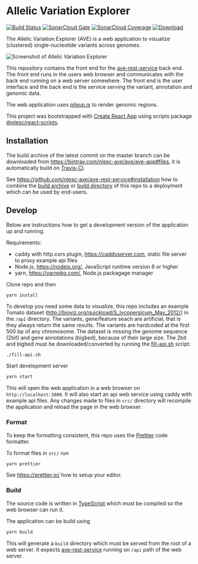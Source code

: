 # Allelic Variation Explorer

[![Build Status](https://travis-ci.org/nlesc-ave/ave-app.svg?branch=master)](https://travis-ci.org/nlesc-ave/ave-app)
[![SonarCloud Gate](https://sonarcloud.io/api/badges/gate?key=nlesc-ave:ave-app)](https://sonarcloud.io/dashboard?id=nlesc-ave:ave-app)
[![SonarCloud Coverage](https://sonarcloud.io/api/badges/measure?key=nlesc-ave:ave-app&metric=coverage)](https://sonarcloud.io/component_measures/domain/Coverage?id=nlesc-ave:ave-app)
[![Download](https://api.bintray.com/packages/nlesc-ave/ave/ave-app/images/download.svg) ](https://bintray.com/nlesc-ave/ave/ave-app/_latestVersion#files)

The Allelic Variation Explorer (AVE) is a web application to visualize (clustered) single-nucleotide variants across genomes.

![Screenshot of Allelic Variation Explorer](https://github.com/nlesc-ave/ave-rest-service/raw/master/docs/screenshot.png)

This repository contains the front end for the [ave-rest-service](https://github.com/nlesc-ave/ave-rest-service) back end.
The front end runs in the users web browser and communicates with the back end running on a web server somewhere.
The front end is the user interface and the back end is the service serving the variant, annotation and genomic data.

The web application uses [pileup.js](https://github.com/hammerlab/pileup.js) to render genomic regions.

This project was bootstrapped with [Create React App](https://github.com/facebookincubator/create-react-app) using scripts package [@nlesc/react-scripts](https://github.com/NLeSC/create-react-app).

## Installation

The build archive of the latest commit on the master branch can be downloaded from https://bintray.com/nlesc-ave/ave/ave-app#files, it is automatically build on [Travis-CI](https://travis-ci.org/nlesc-ave/ave-app).

See https://github.com/nlesc-ave/ave-rest-service#installation how to combine the [build archive](https://bintray.com/nlesc-ave/ave/ave-app#files) or [build directory](#build) of this repo to a deployment which can be used by end-users.

## Develop

Below are instructions how to get a development version of the application up and running.

Requirements:

- caddy with http.cors plugin, https://caddyserver.com, static file server to proxy example api files
- Node.js, https://nodejs.org/, JavaScript runtime version 8 or higher
- yarn, https://yarnpkg.com/, Node.js packagage manager

Clone repo and then
```
yarn install
```

To develop you need some data to visualize, this repo includes an example Tomato dataset (http://bioviz.org/quickload/S_lycopersicum_May_2012/) in the `/api` directory. The variants, gene/feature seach are artificial, that is they always return the same results. The variants are hardcoded at the first 500 bp of any chromosome.
The dataset is missing the genome sequence (2bit) and gene annotations (bigbed), because of their large size.
The 2bit and bigbed must be downloaded/converted by running the [fill-api.sh](fill-api.sh) script:
```bash
./fill-api.sh
```

Start development server
```bash
yarn start
```

This will open the web application in a web browser on `http://localhost:3000`.
It will also start an api web service using caddy with example api files.
Any changes made to files in `src/` directory will recompile the application and reload the page in the web browser.

### Format

To keep the formatting consistent, this repo uses the [Prettier](https://prettier.io/) code formatter.

To format files in `src/` run
```bash
yarn prettier
```

See https://prettier.io/ how to setup your editor.

### Build

The source code is written in [TypeScript](https://www.typescriptlang.org/) which must be compiled so the web browser can run it.

The application can be build using
```bash
yarn build
```

This will generate a `build` directory which must be served from the root of a web server.
It expects [ave-rest-service](https://github.com/nlesc-ave/ave-rest-service) running on `/api` path of the web server.
